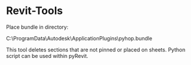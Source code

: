 # Revit-Tools

Place bundle in directory: 

C:\ProgramData\Autodesk\ApplicationPlugins\\pyhop.bundle 

This tool deletes sections that are not pinned or placed on sheets. Python script can be used within pyRevit. 
